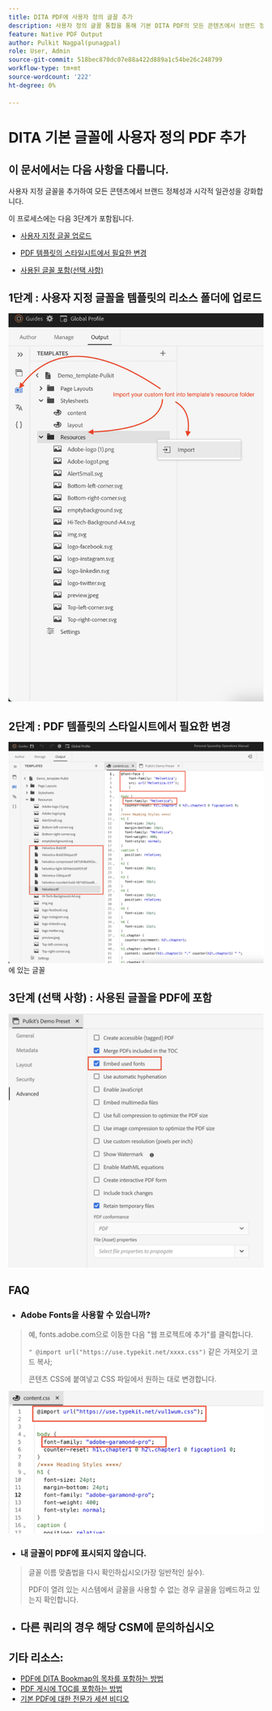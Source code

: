 ```yaml
---
title: DITA PDF에 사용자 정의 글꼴 추가
description: 사용자 정의 글꼴 통합을 통해 기본 DITA PDF의 모든 콘텐츠에서 브랜드 정체성과 시각적 일관성을 강화할 수 있습니다.
feature: Native PDF Output
author: Pulkit Nagpal(punagpal)
role: User, Admin
source-git-commit: 518bec870dc07e88a422d889a1c54be26c248799
workflow-type: tm+mt
source-wordcount: '222'
ht-degree: 0%

---
```


# DITA 기본 글꼴에 사용자 정의 PDF 추가

## 이 문서에서는 다음 사항을 다룹니다.

사용자 지정 글꼴을 추가하여 모든 콘텐츠에서 브랜드 정체성과 시각적 일관성을 강화합니다.

이 프로세스에는 다음 3단계가 포함됩니다.

- [사용자 지정 글꼴 업로드](#step-1--upload-the-custom-font-to-the-resource-folder-of-your-template)
- [PDF 템플릿의 스타일시트에서 필요한 변경](#step-2--make-necessary-changes-in-pdf-templatess-stylesheet)

- [사용된 글꼴 포함(선택 사항)](#step-3-optional--embed-used-font-in-pdf)

## 1단계 : 사용자 지정 글꼴을 템플릿의 리소스 폴더에 업로드

![사용자 지정 글꼴 업로드 및 가져오기 ](../assets/publishing/custom-font1.png)

## 2단계 : PDF 템플릿의 스타일시트에서 필요한 변경

![PDF 템플릿의 스타일시트 ](../assets/publishing/custom-font2.png)에 있는 글꼴

## 3단계 (선택 사항) : 사용된 글꼴을 PDF에 포함

![DITA PDF에 포함된 사용자 지정 글꼴 ](../assets/publishing/custom-font3.png)

## FAQ

- ### Adobe Fonts을 사용할 수 있습니까?

> 예, fonts.adobe.com으로 이동한 다음 &quot;웹 프로젝트에 추가&quot;를 클릭합니다.
> 
> `" @import url("https://use.typekit.net/xxxx.css")` 같은 가져오기 코드 복사;
>
> 콘텐츠 CSS에 붙여넣고 CSS 파일에서 원하는 대로 변경합니다.

![DITA PDF에서 adobe 글꼴 사용](../assets/publishing/custom-font4.png)


- ### 내 글꼴이 PDF에 표시되지 않습니다.

> 글꼴 이름 맞춤법을 다시 확인하십시오(가장 일반적인 실수).
>
> PDF이 열려 있는 시스템에서 글꼴을 사용할 수 없는 경우 글꼴을 임베드하고 있는지 확인합니다.

- ## 다른 쿼리의 경우 해당 CSM에 문의하십시오


## 기타 리소스:

- [PDF에 DITA Bookmap의 목차를 포함하는 방법](./how-to-include-bookmap-toc-in-pdf-publishing.md)
- [PDF 게시에 TOC를 포함하는 방법](./how-to-include-bookmap-toc-in-pdf-publishing.md)
- [기본 PDF에 대한 전문가 세션 비디오](../../expert-sessions/native-pdf-publishing-eamples-part1-june2023.md)